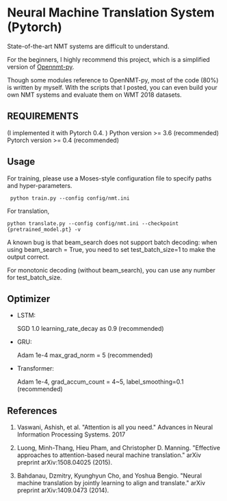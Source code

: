 Neural Machine Translation System (Pytorch)
==========
State-of-the-art NMT systems are difficult to understand. 

For the beginners, I highly recommend this project, which is a simplified version of [Opennmt-py](https://github.com/OpenNMT/OpenNMT-py).

Though some modules reference to OpenNMT-py, most of the code (80%) is written by myself.
With the scripts that I posted, you can even build your own NMT systems and evaluate them on WMT 2018 datasets.


REQUIREMENTS
------------
(I implemented it with Pytorch 0.4. )
Python version >= 3.6 (recommended)
Pytorch version >= 0.4 (recommended)

Usage
------------
For training, please use a Moses-style configuration file to specify paths and hyper-parameters.
    
     python train.py --config config/nmt.ini

For translation,

    python translate.py --config config/nmt.ini --checkpoint {pretrained_model.pt} -v

A known bug is that beam_search does not support batch decoding:
when using beam_search = True, 
you need to set test_batch_size=1 to make the output correct.

For monotonic decoding (without beam_search), you can use any number for test_batch_size.

## Optimizer
- LSTM:

    SGD 1.0
    learning_rate_decay as 0.9 (recommended)

- GRU: 

    Adam 1e-4 
    max_grad_norm = 5 (recommended) 

- Transformer: 

    Adam 1e-4, 
    grad_accum_count = 4~5, 
    label_smoothing=0.1 (recommended)

## References

1. Vaswani, Ashish, et al. "Attention is all you need." Advances in Neural Information Processing Systems. 2017

2. Luong, Minh-Thang, Hieu Pham, and Christopher D. Manning. "Effective approaches to attention-based neural machine translation." arXiv preprint arXiv:1508.04025 (2015).

3. Bahdanau, Dzmitry, Kyunghyun Cho, and Yoshua Bengio. "Neural machine translation by jointly learning to align and translate." arXiv preprint arXiv:1409.0473 (2014).
